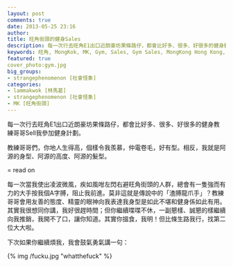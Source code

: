 ```yaml
---
layout: post
comments: true
date: 2013-05-25 23:16
author: 
title: 旺角街頭的健身Sales
description: 每一次行去旺角E1出口近朗豪坊果條路仔，都會比好多、很多、好很多的健身教練哥哥Sell我參加健身計劃。教練哥哥們，你地人生得高，個樣令我羨慕，仲電卷毛，好有型。相反，我就是阿源的身型、阿源的高度、阿源的髮型。
keywords: 旺角, MongKok, MK, Gym, Sales, Gym Sales, MongKong Hong Kong, 朗豪坊, MK MTR, 旺角地鐵站, Langham Place, 健身, 旺角街頭
featured: true
cover_photo:gym.jpg 
big_groups:
- strangephenomenon [社會怪象]  
categories:
- lammakwok [林馬葛]
- strangephenomenon [社會怪象]
- MK [旺角街頭] 
---
```

每一次行去旺角E1出口近朗豪坊果條路仔，都會比好多、很多、好很多的健身教練哥哥Sell我參加健身計劃。

教練哥哥們，你地人生得高，個樣令我羨慕，仲電卷毛，好有型。相反，我就是阿源的身型、阿源的高度、阿源的髮型。

<!-- more --> = read on

每一次當我使出凌波微風，疾如風咁左閃右避旺角街頭的人群，總會有一隻強而有力的大手按我個A字膊，阻止我前進。莫非這就是傳說中的「渣膊龍爪手」？教練哥哥會用友善的態度、精靈的眼神向我表達我身型是如此不堪和健身係如此有用。其實我很想同你講，我好很趕時間；但你繼續喋喋不休，一副懇樣、誠懇的樣繼續向我推銷，我開不了口，讓你知道。其實你搵食，我明！但比條生路我行，找第二位大大啦。

下次如果你繼續煩我，我會鼓氣勇氣講一句：

{% img /fucku.jpg "whatthefuck" %}